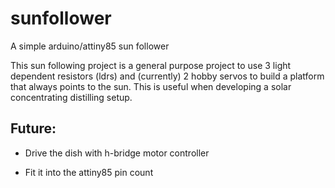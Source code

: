 sunfollower
===========

A simple arduino/attiny85 sun follower

This sun following project is a general purpose project to use 3 light dependent resistors (ldrs) and (currently) 2 hobby servos to build a platform that always points to the sun. This is useful when developing a solar concentrating distilling setup.

Future:
------

* Drive the dish with h-bridge motor controller

* Fit it into the attiny85 pin count
